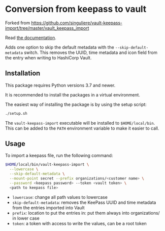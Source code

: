 # Conversion from keepass to vault

Forked from https://github.com/singuliere/vault-keepass-import/tree/master/vault_keepass_import

Read [the documentation](http://vault-keepass-import.readthedocs.io/).

Adds one option to skip the default metadata with the `--skip-default-metadata` switch. This removes the UUID, time metadata and icon field from the entry when writing to HashiCorp Vault.

## Installation

This package requires Python versions 3.7 and newer.

It is recommended to install the packages in a virtual environment.

The easiest way of installing the package is by using the setup script:

```bash
./setup.sh
```

The `vault-keepass-import` executable will be installed to `$HOME/local/bin`. This can be added to the `PATH` environment variable to make it easier to call.

## Usage

To import a keepass file, run the following command:

```bash
$HOME/local/bin/vault-keepass-import \
  --lowercase \
  --skip-default-metadata \
  --mount-point secret --prefix organizations/<customer name> \
  --password <keepass password> --token <vault token> \
  <path to keepass file>
```

* `lowercase`: change all path values to lowercase
* `skip-default-metadata`: removes the KeePass UUID and time metadata from the entries imported into Vault
* `prefix`: location to put the entries in: put them always into organizations/<customer name> in lower case
* `token`: a token with access to write the values, can be a root token
